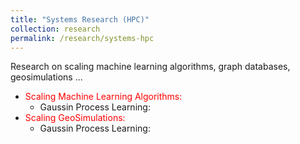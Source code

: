 ```yaml
---
title: "Systems Research (HPC)"
collection: research
permalink: /research/systems-hpc
---
```


Research on scaling machine learning algorithms, graph databases, geosimulations ...

<ul>
  <li><span style="color:red">Scaling Machine Learning Algorithms:</span>
     <ul>
      <li>Gaussin Process Learning: 
      </li>        
     </ul> 
  </li>
  
  <li><span style="color:red">Scaling GeoSimulations:</span>
     <ul>
      <li>Gaussin Process Learning: 
      </li>        
     </ul> 
  </li>  
</ul>
